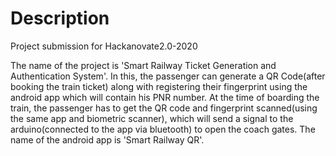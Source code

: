 # Description
Project submission for Hackanovate2.0-2020

The name of the project is 'Smart Railway Ticket Generation and Authentication System'. In this, the passenger can generate a QR Code(after booking the train ticket) along with registering their fingerprint using the android app which will contain his PNR number. At the time of boarding the train, the passenger has to get the QR code and fingerprint scanned(using the same app and biometric scanner), which will send a signal to the arduino(connected to the app via bluetooth) to open the coach gates. The name of the android app is 'Smart Railway QR'.  
